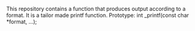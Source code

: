 This repository contains a function that produces output according to a format.
It is a tailor made printf function.
Prototype: int _printf(const char *format, ...);

